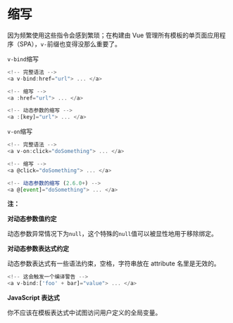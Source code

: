 # 缩写

因为频繁使用这些指令会感到繁琐；在构建由 Vue 管理所有模板的单页面应用程序（SPA），`v-`前缀也变得没那么重要了。

`v-bind`缩写

```javascript
<!-- 完整语法 -->
<a v-bind:href="url"> ... </a>

<!-- 缩写 -->
<a :href="url"> ... </a>

<!-- 动态参数的缩写 -->
<a :[key]="url"> ... </a>
```

`v-on`缩写

```javascript
<!-- 完整语法 -->
<a v-on:click="doSomething"> ... </a>

<!-- 缩写 -->
<a @click="doSomething"> ... </a>

<!-- 动态参数的缩写 (2.6.0+) -->
<a @[event]="doSomething"> ... </a>
```

**注：**

**对动态参数值约定**<br>

动态参数异常情况下为`null`，这个特殊的`null`值可以被显性地用于移除绑定。

**对动态参数表达式约定**<br>

动态参数表达式有一些语法约束，空格，字符串放在 attribute 名里是无效的。

```javascript
<!-- 这会触发一个编译警告 -->
<a v-bind:['foo' + bar]="value"> ... </a>
```

**JavaScript 表达式**<br>

你不应该在模板表达式中试图访问用户定义的全局变量。
